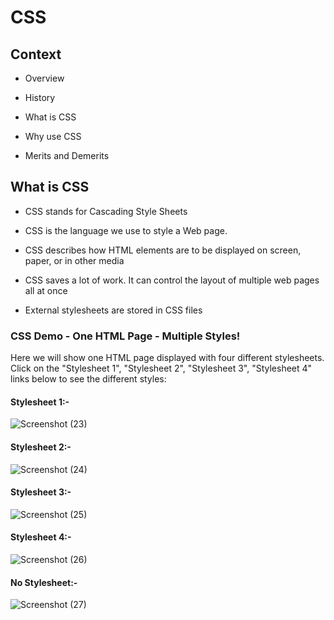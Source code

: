 # CSS

## Context

  - Overview
  
  - History

  - What is CSS

  - Why use CSS

  - Merits and Demerits


## What is CSS

- CSS stands for Cascading Style Sheets

- CSS is the language we use to style a Web page.

- CSS describes how HTML elements are to be displayed on screen, paper, or in other media

- CSS saves a lot of work. It can control the layout of multiple web pages all at once

- External stylesheets are stored in CSS files

### CSS Demo - One HTML Page - Multiple Styles!

Here we will show one HTML page displayed with four different stylesheets. Click on the "Stylesheet 1", "Stylesheet 2", "Stylesheet 3", "Stylesheet 4" links below to see the different styles:

#### Stylesheet 1:-

![Screenshot (23)](https://github.com/vivekkandukuri08/CSS-BY-VIVEK/assets/129501298/f59fb8c5-ac9e-47fc-8ca8-9954bd2baa5a)

#### Stylesheet 2:-

![Screenshot (24)](https://github.com/vivekkandukuri08/CSS-BY-VIVEK/assets/129501298/73e5d556-897f-440c-96ab-6acfe183472b)

#### Stylesheet 3:-

![Screenshot (25)](https://github.com/vivekkandukuri08/CSS-BY-VIVEK/assets/129501298/1bcaaafc-db16-4b37-8c70-2fff3412854a)

#### Stylesheet 4:-

![Screenshot (26)](https://github.com/vivekkandukuri08/CSS-BY-VIVEK/assets/129501298/6acbb7b4-504d-403c-b8fa-652d4a65ba64)

#### No Stylesheet:-

![Screenshot (27)](https://github.com/vivekkandukuri08/CSS-BY-VIVEK/assets/129501298/9f429d53-8dab-4184-b127-54067c286eab)











